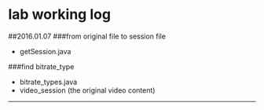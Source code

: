 lab working log
=====
##2016.01.07
###from original file to session file

* getSession.java

###find bitrate_type

* bitrate_types.java
* video_session (the original video content)
***


	